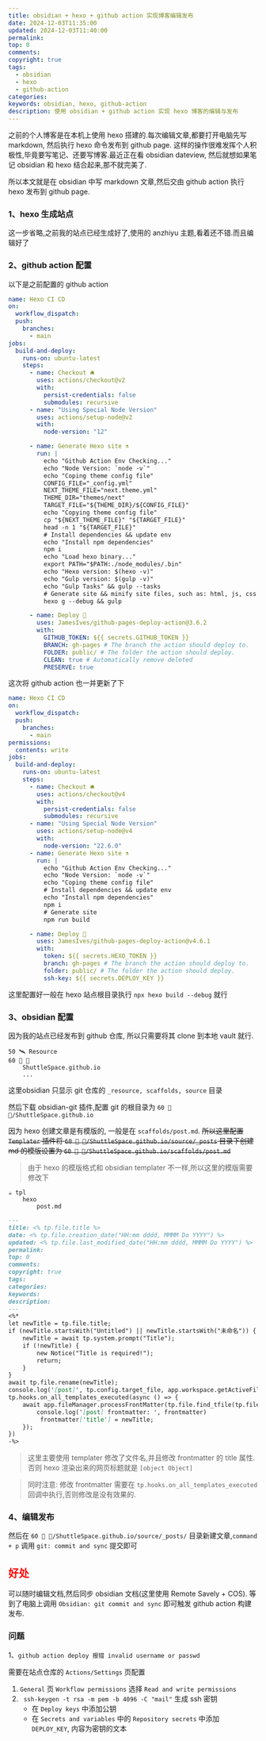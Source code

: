 ```yaml
---
title: obsidian + hexo + github action 实现博客编辑发布
date: 2024-12-03T11:35:00
updated: 2024-12-03T11:40:00
permalink: 
top: 0
comments: 
copyright: true
tags:
  - obsidian
  - hexo
  - github-action
categories: 
keywords: obsidian, hexo, github-action
description: 使用 obsidian + github action 实现 hexo 博客的编辑与发布
---
```

之前的个人博客是在本机上使用 hexo 搭建的.每次编辑文章,都要打开电脑先写 markdown, 然后执行 hexo 命令发布到 github page. 
这样的操作很难发挥个人积极性,毕竟要写笔记、还要写博客.最近正在看 obsidian dateview, 然后就想如果笔记 obsidian 和 hexo 结合起来,那不就完美了.

所以本文就是在 obsidian 中写 markdown 文章,然后交由 github action 执行 hexo 发布到 github page.

### 1、hexo 生成站点

这一步省略,之前我的站点已经生成好了,使用的 anzhiyu 主题,看着还不错.而且编辑好了

### 2、github action 配置
以下是之前配置的 github action
```yml
name: Hexo CI CD
on:
  workflow_dispatch:
  push:
    branches:
      - main
jobs:
  build-and-deploy:
    runs-on: ubuntu-latest
    steps:
      - name: Checkout 🛎️
        uses: actions/checkout@v2 
        with:
          persist-credentials: false
          submodules: recursive
      - name: "Using Special Node Version"
        uses: actions/setup-node@v2
        with:
          node-version: "12"

      - name: Generate Hexo site ⚗️
        run: |
          echo "Github Action Env Checking..."
          echo "Node Version: `node -v`"
          echo "Coping theme config file"
          CONFIG_FILE="_config.yml"
          NEXT_THEME_FILE="next.theme.yml"
          THEME_DIR="themes/next"
          TARGET_FILE="${THEME_DIR}/${CONFIG_FILE}"
          echo "Copying theme config file"
          cp "${NEXT_THEME_FILE}" "${TARGET_FILE}"
          head -n 1 "${TARGET_FILE}"
          # Install dependencies && update env
          echo "Install npm dependencies"
          npm i
          echo "Load hexo binary..."
          export PATH="$PATH:./node_modules/.bin"
          echo "Hexo version: $(hexo -v)"
          echo "Gulp version: $(gulp -v)"
          echo "Gulp Tasks" && gulp --tasks
          # Generate site && minify site files, such as: html, js, css
          hexo g --debug && gulp

      - name: Deploy 🚀
        uses: JamesIves/github-pages-deploy-action@3.6.2
        with:
          GITHUB_TOKEN: ${{ secrets.GITHUB_TOKEN }}
          BRANCH: gh-pages # The branch the action should deploy to.
          FOLDER: public/ # The folder the action should deploy.
          CLEAN: true # Automatically remove deleted 
          PRESERVE: true
```

这次将 github action 也一并更新了下
```yml
name: Hexo CI CD
on:
  workflow_dispatch:
  push:
    branches:
      - main
permissions:
  contents: write
jobs:
  build-and-deploy:
    runs-on: ubuntu-latest
    steps:
      - name: Checkout 🛎️
        uses: actions/checkout@v4
        with:
          persist-credentials: false
          submodules: recursive
      - name: "Using Special Node Version"
        uses: actions/setup-node@v4
        with:
          node-version: "22.6.0"
      - name: Generate Hexo site ⚗️
        run: |
          echo "Github Action Env Checking..."
          echo "Node Version: `node -v`"
          echo "Coping theme config file"
          # Install dependencies && update env
          echo "Install npm dependencies"
          npm i
          # Generate site
          npm run build

      - name: Deploy 🚀
        uses: JamesIves/github-pages-deploy-action@v4.6.1
        with:
          token: ${{ secrets.HEXO_TOKEN }}
          branch: gh-pages # The branch the action should deploy to.
          folder: public/ # The folder the action should deploy.
          ssh-key: ${{ secrets.DEPLOY_KEY }}
```
这里配置好一般在 hexo 站点根目录执行 `npx hexo build --debug` 就行
### 3、obsidian 配置
因为我的站点已经发布到 github 仓库, 所以只需要将其 clone 到本地 vault 就行.

```
50 🛰️ Resource
60 🌲 🍍
	ShuttleSpace.github.io
	...
```
这里obsidian 只显示 git 仓库的 `_resource, scaffolds, source` 目录

然后下载 obsidian-git 插件,配置 git 的根目录为 `60 🌲 🍍/ShuttleSpace.github.io`

因为 hexo 创建文章是有模版的, 一般是在 `scaffolds/post.md`. ~~所以这里配置 `Templater` 插件将 `60 🌲 🍍/ShuttleSpace.github.io/source/_posts` 目录下创建 md 的模版设置为 `60 🌲 🍍/ShuttleSpace.github.io/scaffolds/post.md`~~
> 由于 hexo 的模版格式和 obsidian templater 不一样,所以这里的模版需要修改下

```
☕️ tpl
	hexo
		post.md
```

```md
---
title: <% tp.file.title %>
date: <% tp.file.creation_date("HH:mm dddd, MMMM Do YYYY") %>
updated: <% tp.file.last_modified_date("HH:mm dddd, MMMM Do YYYY") %>
permalink:
top: 0
comments:
copyright: true
tags:
categories:
keywords:
description:
---
<%*
let newTitle = tp.file.title;
if (newTitle.startsWith("Untitled") || newTitle.startsWith("未命名")) {
    newTitle = await tp.system.prompt("Title");
    if (!newTitle) {
        new Notice("Title is required!");
        return;
    }
}
await tp.file.rename(newTitle);
console.log('[post]', tp.config.target_file, app.workspace.getActiveFile())
tp.hooks.on_all_templates_executed(async () => {
	await app.fileManager.processFrontMatter(tp.file.find_tfile(tp.file.path(true)), (frontmatter) => {
		console.log('[post] frontmatter: ', frontmatter)
		 frontmatter['title'] = newTitle;
	});
})
-%>
```
> 这里主要使用 templater 修改了文件名,并且修改 frontmatter 的 title 属性.否则 hexo 渲染出来的网页标题就是 `[object Object]`

> 同时注意: 修改 frontmatter 需要在 `tp.hooks.on_all_templates_executed` 回调中执行,否则修改是没有效果的.
### 4、编辑发布
然后在 `60 🌲 🍍/ShuttleSpace.github.io/source/_posts/` 目录新建文章,`command + p` 调用 `git: commit and sync` 提交即可


## <font color="#ff0000">好处</font>

可以随时编辑文档,然后同步 obsidian 文档(这里使用 Remote Savely + COS). 等到了电脑上调用 `Obsidian: git commit and sync` 即可触发 github action 构建发布.

### 问题
1、`github action deploy 报错 invalid username or passwd`

需要在站点仓库的 `Actions/Settings` 页配置
1) `General` 页 `Workflow permissions` 选择 `Read and write permissions`
2) ` ssh-keygen -t rsa -m pem -b 4096 -C "mail"` 生成 ssh 密钥
	- 在 `Deploy keys` 中添加公钥
	- 在 `Secrets and variables` 中的  `Repository secrets` 中添加 `DEPLOY_KEY`, 内容为密钥的文本